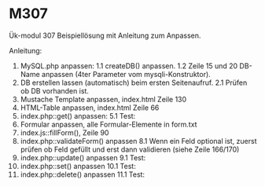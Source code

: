 # M307
Ük-modul 307 Beispiellösung mit Anleitung zum Anpassen.

Anleitung:

1. MySQL.php anpassen:
  1.1 createDB() anpassen.
  1.2 Zeile 15 und 20 DB-Name anpassen (4ter Parameter vom mysqli-Konstruktor).
2. DB erstellen lassen (automatisch) beim ersten Seitenaufruf.
  2.1 Prüfen ob DB vorhanden ist.
3. Mustache Template anpassen, index.html Zeile 130
4. HTML-Table anpassen, index.html Zeile 66
5. index.php::get() anpassen:
	5.1 Test:
6. Formular anpassen, alle Formular-Elemente in form.txt
7. index.js::fillForm(), Zeile 90
8. index.php::validateForm() anpassen
	8.1 Wenn ein Feld optional ist, zuerst prüfen ob Feld gefüllt und erst dann validieren (siehe Zeile 166/170)
9. index.php::update() anpassen
	9.1 Test:
10. index.php::set() anpassen
	10.1 Test: 
11. index.php::delete() anpassen
	11.1 Test:


